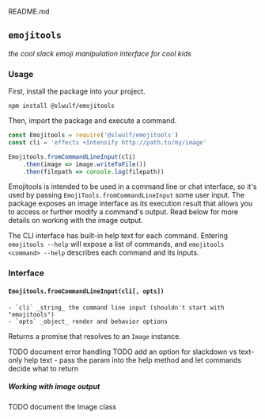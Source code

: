 README.md
## `emojitools`
_the cool slack emoji manipulation interface for cool kids_

### Usage

First, install the package into your project.

```
npm install @slwulf/emojitools
```

Then, import the package and execute a command.

```js
const Emojitools = require('@slwulf/emojitools')
const cli = 'effects +Intensify http://path.to/my/image'

Emojitools.fromCommandLineInput(cli)
    .then(image => image.writeToFile())
    .then(filepath => console.log(filepath))
```

Emojitools is intended to be used in a command line or chat interface, so it's used by passing `EmojiTools.fromCommandLineInput` some user input. The package exposes an image interface as its execution result that allows you to access or further modify a command's output. Read below for more details on working with the image output.

The CLI interface has built-in help text for each command. Entering `emojitools --help` will expose a list of commands, and `emojitools <command> --help` describes each command and its inputs.

### Interface

#### `Emojitools.fromCommandLineInput(cli[, opts])`
    - `cli` _string_ the command line input (shouldn't start with "emojitools")
    - `opts` _object_ render and behavior options
Returns a promise that resolves to an `Image` instance.

TODO document error handling
TODO add an option for slackdown vs text-only help text
    - pass the param into the help method and let commands decide what to return

##### Working with image output

TODO document the Image class
